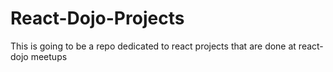 # React-Dojo-Projects
This is going to be a repo dedicated to react projects that are done at react-dojo meetups
